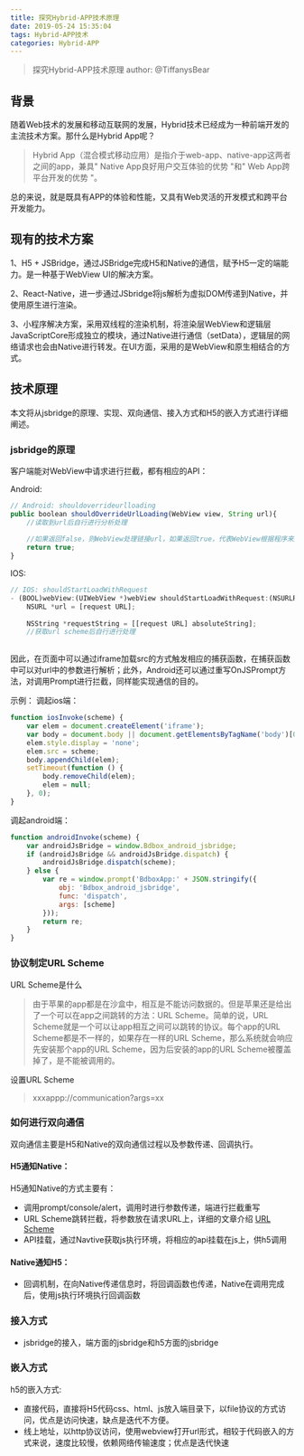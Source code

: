 ```yaml
---
title: 探究Hybrid-APP技术原理
date: 2019-05-24 15:35:04
tags: Hybrid-APP技术
categories: Hybrid-APP
---
```


> 探究Hybrid-APP技术原理
> author: @TiffanysBear
> 

## 背景

随着Web技术的发展和移动互联网的发展，Hybrid技术已经成为一种前端开发的主流技术方案。那什么是Hybrid App呢？

> Hybrid App（混合模式移动应用）是指介于web-app、native-app这两者之间的app，兼具" Native App良好用户交互体验的优势 "和" Web App跨平台开发的优势 "。
>  

总的来说，就是既具有APP的体验和性能，又具有Web灵活的开发模式和跨平台开发能力。

<!-- more -->

## 现有的技术方案

1、H5 + JSBridge，通过JSBridge完成H5和Native的通信，赋予H5一定的端能力。是一种基于WebView UI的解决方案。

2、React-Native，进一步通过JSbridge将js解析为虚拟DOM传递到Native，并使用原生进行渲染。

3、小程序解决方案，采用双线程的渲染机制，将渲染层WebView和逻辑层JavaScriptCore形成独立的模块，通过Native进行通信（setData），逻辑层的网络请求也会由Native进行转发。在UI方面，采用的是WebView和原生相结合的方式。


## 技术原理

本文将从jsbridge的原理、实现、双向通信、接入方式和H5的嵌入方式进行详细阐述。

### jsbridge的原理

客户端能对WebView中请求进行拦截，都有相应的API：

Android:

```javascript
// Android: shouldoverrideurlloading 
public boolean shouldOverrideUrlLoading(WebView view, String url){
	//读取到url后自行进行分析处理
	
	//如果返回false，则WebView处理链接url，如果返回true，代表WebView根据程序来执行url
	return true;
}

```

IOS:

```javascript
// IOS: shouldStartLoadWithRequest 
- (BOOL)webView:(UIWebView *)webView shouldStartLoadWithRequest:(NSURLRequest *)request navigationType:(UIWebViewNavigationType)navigationType {
    NSURL *url = [request URL];
     
    NSString *requestString = [[request URL] absoluteString];
    //获取url scheme后自行进行处理
			

```

因此，在页面中可以通过iframe加载src的方式触发相应的捕获函数，在捕获函数中可以对url中的参数进行解析；此外，Android还可以通过重写OnJSPrompt方法，对调用Prompt进行拦截，同样能实现通信的目的。

示例：
调起ios端：

```javascript
function iosInvoke(scheme) {
    var elem = document.createElement('iframe');
    var body = document.body || document.getElementsByTagName('body')[0];
    elem.style.display = 'none';
    elem.src = scheme;
    body.appendChild(elem);
    setTimeout(function () {
        body.removeChild(elem);
        elem = null;
    }, 0);
}

```

调起android端：

```javascript
function androidInvoke(scheme) {
    var androidJsBridge = window.Bdbox_android_jsbridge;
    if (androidJsBridge && androidJsBridge.dispatch) {
        androidJsBridge.dispatch(scheme);
    } else {
        var re = window.prompt('BdboxApp:' + JSON.stringify({
            obj: 'Bdbox_android_jsbridge',
            func: 'dispatch',
            args: [scheme]
        }));
        return re;
    }
}
```

### 协议制定URL Scheme

URL Scheme是什么

> 由于苹果的app都是在沙盒中，相互是不能访问数据的。但是苹果还是给出了一个可以在app之间跳转的方法：URL Scheme。简单的说，URL Scheme就是一个可以让app相互之间可以跳转的协议。每个app的URL Scheme都是不一样的，如果存在一样的URL Scheme，那么系统就会响应先安装那个app的URL Scheme，因为后安装的app的URL Scheme被覆盖掉了，是不能被调用的。

设置URL Scheme

> xxxappp://communication?args=xx




### 如何进行双向通信
双向通信主要是H5和Native的双向通信过程以及参数传递、回调执行。

#### H5通知Native：
H5通知Native的方式主要有：

* 调用prompt/console/alert，调用时进行参数传递，端进行拦截重写
* URL Scheme跳转拦截，将参数放在请求URL上，详细的文章介绍 [URL Scheme](https://www.jianshu.com/p/eed01a661186)
* API挂载，通过Navtive获取js执行环境，将相应的api挂载在js上，供h5调用


#### Native通知H5：

* 回调机制，在向Native传递信息时，将回调函数也传递，Native在调用完成后，使用js执行环境执行回调函数

### 接入方式

* jsbridge的接入，端方面的jsbridge和h5方面的jsbridge

### 嵌入方式
h5的嵌入方式:

* 直接代码，直接将H5代码css、html、js放入端目录下，以file协议的方式访问，优点是访问快速，缺点是迭代不方便。
* 线上地址，以http协议访问，使用webview打开url形式，相较于代码嵌入的方式来说，速度比较慢，依赖网络传输速度；优点是迭代快速
























